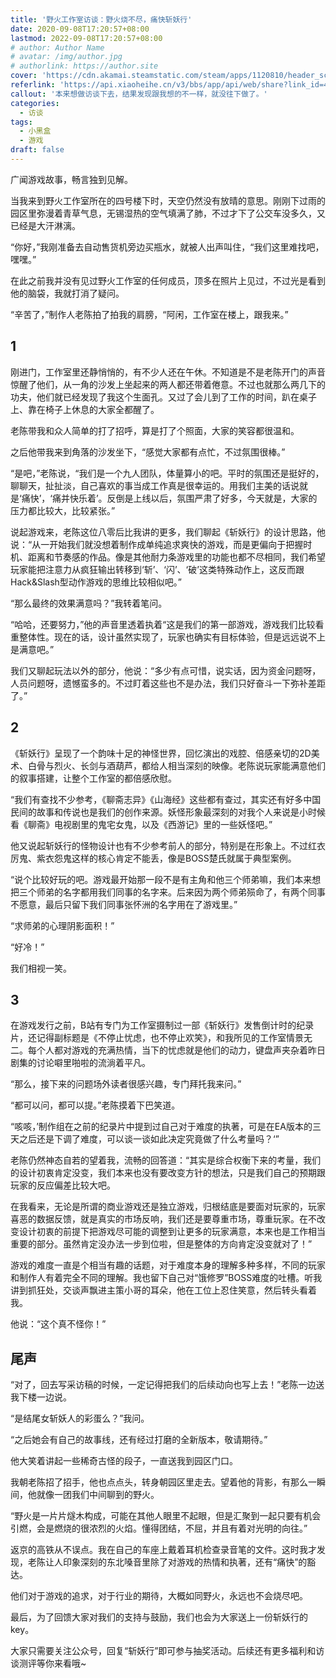 ```yaml
---
title: '野火工作室访谈：野火烧不尽，痛快斩妖行'
date: 2020-09-08T17:20:57+08:00
lastmod: 2022-09-08T17:20:57+08:00
# author: Author Name
# avatar: /img/author.jpg
# authorlink: https://author.site
cover: 'https://cdn.akamai.steamstatic.com/steam/apps/1120810/header_schinese.jpg'
referlink: 'https://api.xiaoheihe.cn/v3/bbs/app/api/web/share?link_id=45339207'
callout: '本来想做访谈下去，结果发现跟我想的不一样，就没往下做了。'
categories:
  - 访谈
tags:
  - 小黑盒
  - 游戏
draft: false
---
```


广闻游戏故事，畅言独到见解。

<!--more-->

当我来到野火工作室所在的四号楼下时，天空仍然没有放晴的意思。刚刚下过雨的园区里弥漫着青草气息，无锡湿热的空气填满了肺，不过才下了公交车没多久，又已经是大汗淋漓。

“你好，”我刚准备去自动售货机旁边买瓶水，就被人出声叫住，“我们这里难找吧，嘿嘿。”

在此之前我并没有见过野火工作室的任何成员，顶多在照片上见过，不过光是看到他的脑袋，我就打消了疑问。

“辛苦了，”制作人老陈拍了拍我的肩膀，“阿闲，工作室在楼上，跟我来。”

## 1

刚进门，工作室里还静悄悄的，有不少人还在午休。不知道是不是老陈开门的声音惊醒了他们，从一角的沙发上坐起来的两人都还带着倦意。不过也就那么两几下的功夫，他们就已经发现了我这个生面孔。又过了会儿到了工作的时间，趴在桌子上、靠在椅子上休息的大家全都醒了。

老陈带我和众人简单的打了招呼，算是打了个照面，大家的笑容都很温和。

之后他带我来到角落的沙发坐下，“感觉大家都有点忙，不过氛围很棒。”

“是吧，”老陈说，“我们是一个九人团队，体量算小的吧。平时的氛围还是挺好的，聊聊天，扯扯淡，自己喜欢的事当成工作真是很幸运的。用我们主美的话说就是‘痛快’，‘痛并快乐着’。反倒是上线以后，氛围严肃了好多，今天就是，大家的压力都比较大，比较紧张。”

说起游戏来，老陈这位八零后比我讲的更多，我们聊起《斩妖行》的设计思路，他说：“从一开始我们就没想着制作成单纯追求爽快的游戏，而是更偏向于把握时机、距离和节奏感的作品。像是其他耐力条游戏里的功能也都不尽相同，我们希望玩家能把注意力从疯狂输出转移到‘斩’、‘闪’、‘破’这类特殊动作上，这反而跟Hack&Slash型动作游戏的思维比较相似吧。”

“那么最终的效果满意吗？”我转着笔问。

“哈哈，还要努力，”他的声音里透着执着“这是我们的第一部游戏，游戏我们比较看重整体性。现在的话，设计虽然实现了，玩家也确实有目标体验，但是远远说不上是满意吧。”

我们又聊起玩法以外的部分，他说：“多少有点可惜，说实话，因为资金问题呀，人员问题呀，遗憾蛮多的。不过盯着这些也不是办法，我们只好奋斗一下弥补差距了。”

## 2

《斩妖行》呈现了一个韵味十足的神怪世界，回忆演出的戏腔、倍感亲切的2D美术、白骨与烈火、长剑与酒葫芦，都给人相当深刻的映像。老陈说玩家能满意他们的叙事搭建，让整个工作室的都倍感欣慰。

“我们有查找不少参考，《聊斋志异》《山海经》这些都有查过，其实还有好多中国民间的故事和传说也是我们的创作来源。妖怪形象最深刻的对我个人来说是小时候看《聊斋》电视剧里的鬼宅女鬼，以及《西游记》里的一些妖怪吧。”

他又说起斩妖行的怪物设计也有不少参考前人的部分，特别是在形象上。不过红衣厉鬼、紫衣怨鬼这样的核心肯定不能丢，像是BOSS楚氏就属于典型案例。

“说个比较好玩的吧。游戏最开始那一段不是有主角和他三个师弟嘛，我们本来想把三个师弟的名字都用我们同事的名字来。后来因为两个师弟殒命了，有两个同事不愿意，最后只留下我们同事张怀洲的名字用在了游戏里。”

“求师弟的心理阴影面积！”

“好冷！”

我们相视一笑。

## 3

在游戏发行之前，B站有专门为工作室摄制过一部《斩妖行》发售倒计时的纪录片，还记得副标题是《不停止忧虑，也不停止欢笑》，和我所见的工作室情景无二。每个人都对游戏的充满热情，当下的忧虑就是他们的动力，键盘声夹杂着昨日剧集的讨论噼里啪啦的流淌着平凡。

“那么，接下来的问题场外读者很感兴趣，专门拜托我来问。”

“都可以问，都可以提。”老陈摸着下巴笑道。

“咳咳，’制作组在之前的纪录片中提到过自己对于难度的执著，可是在EA版本的三天之后还是下调了难度，可以谈一谈如此决定究竟做了什么考量吗？‘”

老陈仍然神态自若的望着我，流畅的回答道：“其实是综合权衡下来的考量，我们的设计初衷肯定没变，我们本来也没有要改变方针的想法，只是我们自己的预期跟玩家的反应偏差比较大吧。

在我看来，无论是所谓的商业游戏还是独立游戏，归根结底是要面对玩家的，玩家喜恶的数据反馈，就是真实的市场反响，我们还是要尊重市场，尊重玩家。在不改变设计初衷的前提下把游戏尽可能的调整到让更多的玩家满意，本来也是工作相当重要的部分。虽然肯定没办法一步到位啦，但是整体的方向肯定没变就对了！”

游戏的难度一直是个相当有趣的话题，对于难度本身的理解多种多样，不同的玩家和制作人有着完全不同的理解。我也留下自己对“饿修罗”BOSS难度的吐槽。听我讲到抓狂处，交谈声飘进主策小哥的耳朵，他在工位上忍住笑意，然后转头看着我。

他说：“这个真不怪你！”

## 尾声

“对了，回去写采访稿的时候，一定记得把我们的后续动向也写上去！”老陈一边送我下楼一边说。

“是结尾女斩妖人的彩蛋么？”我问。

“之后她会有自己的故事线，还有经过打磨的全新版本，敬请期待。”

他大笑着讲起一些稀奇古怪的段子，一直送我到园区门口。

我朝老陈招了招手，他也点点头，转身朝园区里走去。望着他的背影，有那么一瞬间，他就像一团我们中间聊到的野火。

“野火是一片片燧木构成，可能在其他人眼里不起眼，但是汇聚到一起只要有机会引燃，会是燃烧的很浓烈的火焰。懂得团结，不屈，并且有着对光明的向往。”

返京的高铁从不误点。我在自己的车座上戴着耳机检查录音笔的文件。这时我才发现，老陈让人印象深刻的东北嗓音里除了对游戏的热情和执著，还有“痛快”的豁达。

他们对于游戏的追求，对于行业的期待，大概如同野火，永远也不会烧尽吧。

最后，为了回馈大家对我们的支持与鼓励，我们也会为大家送上一份斩妖行的key。

大家只需要关注公众号，回复“斩妖行”即可参与抽奖活动。后续还有更多福利和访谈测评等你来看哦~
